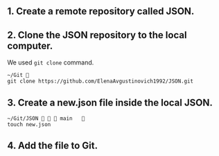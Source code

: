 ## 1. Create a remote repository called JSON.


## 2. Clone the JSON repository to the local computer.
We used ```git clone``` command. 
```
~/Git 
git clone https://github.com/ElenaAvgustinovich1992/JSON.git 
```
## 3. Create a new.json file inside the local JSON.
```
~/Git/JSON    main    
touch new.json 
```
## 4. Add the file to Git.
```

```
